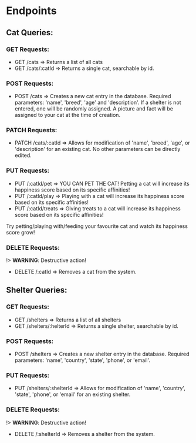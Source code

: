 # Endpoints

## Cat Queries:

### GET Requests:
- GET /cats => Returns a list of all cats
- GET /cats/:catId => Returns a single cat, searchable by id.

### POST Requests:
- POST /cats => Creates a new cat entry in the database.  Required parameters: 'name', 'breed', 'age' and 'description'.  If a shelter is not entered, one will be randomly assigned.  A picture and fact will be assigned to your cat at the time of creation.

### PATCH Requests:
- PATCH /cats/:catId => Allows for modification of 'name', 'breed', 'age', or 'description' for an existing cat.  No other parameters can be directly edited.

### PUT Requests:
- PUT /:catId/pet => YOU CAN PET THE CAT! Petting a cat will increase its happiness score based on its specific affinities!
- PUT /:catId/play => Playing with a cat will increase its happiness score based on its specific affinities!
- PUT /:catId/treats => Giving treats to a cat will increase its happiness score based on its specific affinities!

Try petting/playing with/feeding your favourite cat and watch its happiness score grow!

### DELETE Requests:
!> **WARNING**: Destructive action!
- DELETE /:catId => Removes a cat from the system.

## Shelter Queries:

### GET Requests:
- GET /shelters => Returns a list of all shelters
- GET /shelters/:helterId => Returns a single shelter, searchable by id.

### POST Requests:
- POST /shelters => Creates a new shelter entry in the database.  Required parameters: 'name', 'country', 'state', 'phone', or 'email'.

### PUT Requests:
- PUT /shelters/:shelterId => Allows for modification of 'name', 'country', 'state', 'phone', or 'email' for an existing shelter.

### DELETE Requests:
!> **WARNING**: Destructive action!
- DELETE /:shelterId => Removes a shelter from the system.  
